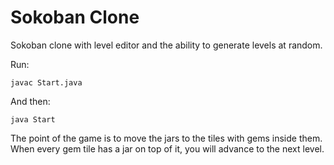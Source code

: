 # Sokoban Clone
Sokoban clone with level editor and the ability to generate levels at random.

Run:
```
javac Start.java
```

And then:
```
java Start
```

The point of the game is to move the jars to the tiles with gems inside them. When every gem tile has a jar on top of it, you will advance to the next level.
